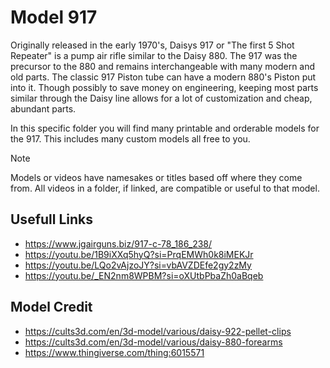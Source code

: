 # Model 917
Originally released in the early 1970's, Daisys 917 or "The first 5 Shot Repeater" is a pump air rifle similar to the Daisy 880. 
The 917 was the precursor to the 880 and remains interchangeable with many modern and old parts. 
The classic 917 Piston tube can have a modern 880's Piston put into it. 
Though possibly to save money on engineering, keeping most parts similar through the Daisy line allows for a lot of customization and cheap, abundant parts.

In this specific folder you will find many printable and orderable models for the 917. This includes many custom models all free to you.

> [!NOTE]
> Models or videos have namesakes or titles based off where they come from. All videos in a folder, if linked, are compatible or useful to that model.

## Usefull Links
- https://www.jgairguns.biz/917-c-78_186_238/
- https://youtu.be/1B9iXXq5hyQ?si=PrqEMWh0k8iMEKJr
- https://youtu.be/LQo2vAjzoJY?si=vbAVZDEfe2gy2zMy
- https://youtu.be/_EN2nm8WPBM?si=oXUtbPbaZh0aBqeb

## Model Credit
- https://cults3d.com/en/3d-model/various/daisy-922-pellet-clips
- https://cults3d.com/en/3d-model/various/daisy-880-forearms
- https://www.thingiverse.com/thing:6015571
